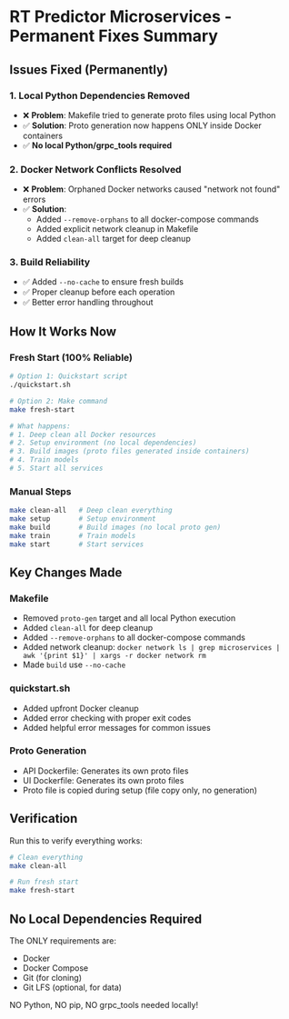 # RT Predictor Microservices - Permanent Fixes Summary

## Issues Fixed (Permanently)

### 1. **Local Python Dependencies Removed**
- ❌ **Problem**: Makefile tried to generate proto files using local Python
- ✅ **Solution**: Proto generation now happens ONLY inside Docker containers
- ✅ **No local Python/grpc_tools required**

### 2. **Docker Network Conflicts Resolved**
- ❌ **Problem**: Orphaned Docker networks caused "network not found" errors
- ✅ **Solution**: 
  - Added `--remove-orphans` to all docker-compose commands
  - Added explicit network cleanup in Makefile
  - Added `clean-all` target for deep cleanup

### 3. **Build Reliability**
- ✅ Added `--no-cache` to ensure fresh builds
- ✅ Proper cleanup before each operation
- ✅ Better error handling throughout

## How It Works Now

### Fresh Start (100% Reliable)
```bash
# Option 1: Quickstart script
./quickstart.sh

# Option 2: Make command
make fresh-start

# What happens:
# 1. Deep clean all Docker resources
# 2. Setup environment (no local dependencies)
# 3. Build images (proto files generated inside containers)
# 4. Train models
# 5. Start all services
```

### Manual Steps
```bash
make clean-all   # Deep clean everything
make setup       # Setup environment
make build       # Build images (no local proto gen)
make train       # Train models
make start       # Start services
```

## Key Changes Made

### Makefile
- Removed `proto-gen` target and all local Python execution
- Added `clean-all` for deep cleanup
- Added `--remove-orphans` to all docker-compose commands
- Added network cleanup: `docker network ls | grep microservices | awk '{print $1}' | xargs -r docker network rm`
- Made `build` use `--no-cache`

### quickstart.sh
- Added upfront Docker cleanup
- Added error checking with proper exit codes
- Added helpful error messages for common issues

### Proto Generation
- API Dockerfile: Generates its own proto files
- UI Dockerfile: Generates its own proto files
- Proto file is copied during setup (file copy only, no generation)

## Verification

Run this to verify everything works:
```bash
# Clean everything
make clean-all

# Run fresh start
make fresh-start
```

## No Local Dependencies Required

The ONLY requirements are:
- Docker
- Docker Compose
- Git (for cloning)
- Git LFS (optional, for data)

NO Python, NO pip, NO grpc_tools needed locally!

